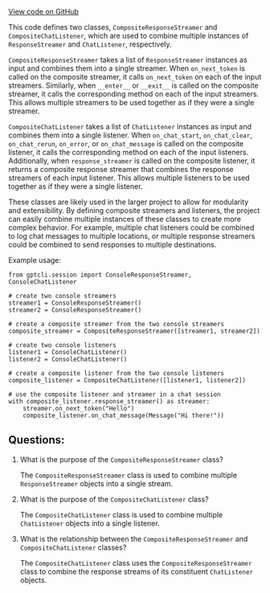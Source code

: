[View code on GitHub](https://github.com/kharvd/gpt-cli/blob/master/gptcli/composite.py)

This code defines two classes, `CompositeResponseStreamer` and `CompositeChatListener`, which are used to combine multiple instances of `ResponseStreamer` and `ChatListener`, respectively. 

`CompositeResponseStreamer` takes a list of `ResponseStreamer` instances as input and combines them into a single streamer. When `on_next_token` is called on the composite streamer, it calls `on_next_token` on each of the input streamers. Similarly, when `__enter__` or `__exit__` is called on the composite streamer, it calls the corresponding method on each of the input streamers. This allows multiple streamers to be used together as if they were a single streamer.

`CompositeChatListener` takes a list of `ChatListener` instances as input and combines them into a single listener. When `on_chat_start`, `on_chat_clear`, `on_chat_rerun`, `on_error`, or `on_chat_message` is called on the composite listener, it calls the corresponding method on each of the input listeners. Additionally, when `response_streamer` is called on the composite listener, it returns a composite response streamer that combines the response streamers of each input listener. This allows multiple listeners to be used together as if they were a single listener.

These classes are likely used in the larger project to allow for modularity and extensibility. By defining composite streamers and listeners, the project can easily combine multiple instances of these classes to create more complex behavior. For example, multiple chat listeners could be combined to log chat messages to multiple locations, or multiple response streamers could be combined to send responses to multiple destinations. 

Example usage:

```
from gptcli.session import ConsoleResponseStreamer, ConsoleChatListener

# create two console streamers
streamer1 = ConsoleResponseStreamer()
streamer2 = ConsoleResponseStreamer()

# create a composite streamer from the two console streamers
composite_streamer = CompositeResponseStreamer([streamer1, streamer2])

# create two console listeners
listener1 = ConsoleChatListener()
listener2 = ConsoleChatListener()

# create a composite listener from the two console listeners
composite_listener = CompositeChatListener([listener1, listener2])

# use the composite listener and streamer in a chat session
with composite_listener.response_streamer() as streamer:
    streamer.on_next_token("Hello")
    composite_listener.on_chat_message(Message("Hi there!"))
```
## Questions: 
 1. What is the purpose of the `CompositeResponseStreamer` class?
    
    The `CompositeResponseStreamer` class is used to combine multiple `ResponseStreamer` objects into a single stream.

2. What is the purpose of the `CompositeChatListener` class?
    
    The `CompositeChatListener` class is used to combine multiple `ChatListener` objects into a single listener.

3. What is the relationship between the `CompositeResponseStreamer` and `CompositeChatListener` classes?
    
    The `CompositeChatListener` class uses the `CompositeResponseStreamer` class to combine the response streams of its constituent `ChatListener` objects.